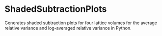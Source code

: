 # ShadedSubtractionPlots

Generates shaded subtraction plots for four lattice volumes for the average relative variance and log-averaged relative variance in Python. 
